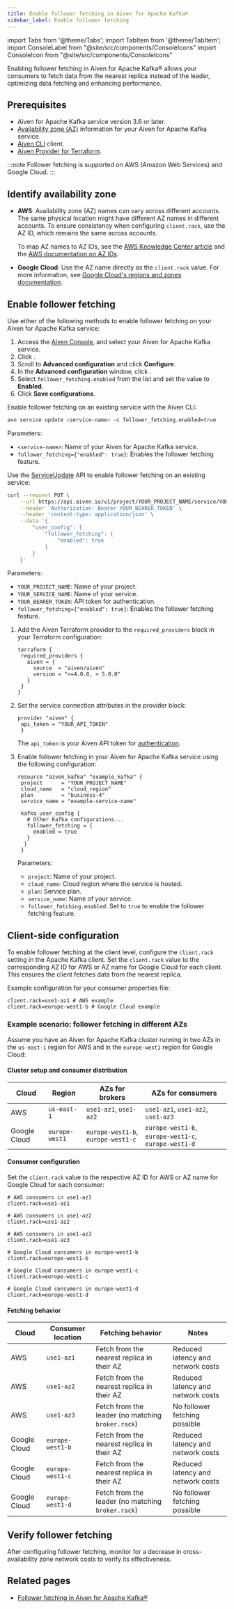 ```yaml
---
title: Enable follower fetching in Aiven for Apache Kafka®
sidebar_label: Enable follower fetching
---
```


import Tabs from '@theme/Tabs';
import TabItem from '@theme/TabItem';
import ConsoleLabel from "@site/src/components/ConsoleIcons"
import ConsoleIcon from "@site/src/components/ConsoleIcons"

Enabling follower fetching in Aiven for Apache Kafka® allows your consumers to fetch data from the nearest replica instead of the leader, optimizing data fetching and enhancing performance.

## Prerequisites

- Aiven for Apache Kafka service version 3.6 or later.
- [Availability zone (AZ)](#identify-availability-zone) information for your
  Aiven for Apache Kafka service.
- [Aiven CLI](/docs/tools/cli) client.
- [Aiven Provider for Terraform](https://registry.terraform.io/providers/aiven/aiven/latest/docs).

:::note
Follower fetching is supported on AWS (Amazon Web Services) and Google Cloud.
:::

## Identify availability zone

- **AWS**: Availability zone (AZ) names can vary across different accounts.
  The same physical location might have different AZ names in different accounts. To
  ensure consistency when configuring `client.rack`, use the AZ ID, which remains the same
  across accounts.

  To map AZ names to AZ IDs, see the
  [AWS Knowledge Center article](https://repost.aws/knowledge-center/vpc-map-cross-account-availability-zones)
  and the [AWS documentation on AZ IDs](https://docs.aws.amazon.com/ram/latest/userguide/working-with-az-ids.html).

- **Google Cloud**: Use the AZ name directly as the `client.rack` value.
  For more information, see [Google Cloud's regions and zones documentation](https://cloud.google.com/compute/docs/regions-zones/).

## Enable follower fetching

Use either of the following methods to enable follower fetching on your
Aiven for Apache Kafka service:

<Tabs groupId="config-methods">
<TabItem value="console" label="Console" default>

1. Access the [Aiven Console](https://console.aiven.io), and select your
   Aiven for Apache Kafka service.
1. Click <ConsoleLabel name="service settings"/>.
1. Scroll to **Advanced configuration** and click **Configure**.
1. In the **Advanced configuration** window, click <ConsoleIcon name="Plus Circle"/>.
1. Select `follower_fetching.enabled` from the list and set the value to **Enabled**.
1. Click **Save configurations**.

</TabItem>
<TabItem value="cli" label="CLI">

Enable follower fetching on an existing service with the Aiven CLI:

```bash
avn service update <service-name> -c follower_fetching.enabled=true
```

Parameters:

- `<service-name>`: Name of your Aiven for Apache Kafka service.
- `follower_fetching={"enabled": true}`: Enables the follower fetching feature.

</TabItem>
<TabItem value="api" label="API">

Use the [ServiceUpdate](https://api.aiven.io/doc/#tag/Service/operation/ServiceUpdate)
API to enable follower fetching on an existing service:

```bash
curl --request PUT \
    --url https://api.aiven.io/v1/project/YOUR_PROJECT_NAME/service/YOUR_SERVICE_NAME \
    --header 'Authorization: Bearer YOUR_BEARER_TOKEN' \
    --header 'content-type: application/json' \
    --data '{
        "user_config": {
            "follower_fetching": {
                "enabled": true
            }
        }
    }'
```

Parameters:

- `YOUR_PROJECT_NAME`: Name of your project.
- `YOUR_SERVICE_NAME`: Name of your service.
- `YOUR_BEARER_TOKEN`: API token for authentication.
- `follower_fetching={"enabled": true}`: Enables the follower fetching feature.

</TabItem>
<TabItem value="terraform" label="Terraform">

1. Add the Aiven Terraform provider to the `required_providers` block in your Terraform
   configuration:

   ```hcl
   terraform {
    required_providers {
      aiven = {
        source  = "aiven/aiven"
        version = ">=4.0.0, < 5.0.0"
      }
    }
   }
   ```

1. Set the service connection attributes in the provider block:

   ```hcl
   provider "aiven" {
    api_token = "YOUR_API_TOKEN"
    }
   ```

   The `api_token` is your Aiven API token for [authentication](/docs/platform/howto/create_authentication_token).

1. Enable follower fetching in your Aiven for Apache Kafka service using the
   following configuration:

   ```hcl
   resource "aiven_kafka" "example_kafka" {
    project      = "YOUR_PROJECT_NAME"
    cloud_name   = "cloud_region"
    plan         = "business-4"
    service_name = "example-service-name"

    kafka_user_config {
      # Other Kafka configurations...
      follower_fetching = {
        enabled = true
      }
     }
    }
   ```

   Parameters:

   - `project`: Name of your project.
   - `cloud_name`: Cloud region where the service is hosted.
   - `plan`: Service plan.
   - `service_name`: Name of your service.
   - `follower_fetching.enabled`: Set to `true` to enable the follower fetching feature.

</TabItem>
</Tabs>

## Client-side configuration

To enable follower fetching at the client level, configure the `client.rack` setting
in the Apache Kafka client. Set the `client.rack` value to the corresponding AZ ID for
AWS or AZ name for Google Cloud for each client. This ensures the client fetches data from the
nearest replica.

Example configuration for your consumer properties file:

```plaintext
client.rack=use1-az1 # AWS example
client.rack=europe-west1-b # Google Cloud example
```

### Example scenario: follower fetching in different AZs

Assume you have an Aiven for Apache Kafka cluster running in two AZs in the `us-east-1`
region for AWS and in the `europe-west1` region for Google Cloud:

#### Cluster setup and consumer distribution

| Cloud | Region         | AZs for brokers               | AZs for consumers                             |
|-------|----------------|-------------------------------|-----------------------------------------------|
| AWS   | `us-east-1`    | `use1-az1`, `use1-az2`        | `use1-az1`, `use1-az2`, `use1-az3`            |
| Google Cloud   | `europe-west1` | `europe-west1-b`, `europe-west1-c` | `europe-west1-b`, `europe-west1-c`, `europe-west1-d` |

#### Consumer configuration

Set the `client.rack` value to the respective AZ ID for AWS or AZ name for Google Cloud for each consumer:

```plaintext
# AWS consumers in use1-az1
client.rack=use1-az1

# AWS consumers in use1-az2
client.rack=use1-az2

# AWS consumers in use1-az3
client.rack=use1-az3

# Google Cloud consumers in europe-west1-b
client.rack=europe-west1-b

# Google Cloud consumers in europe-west1-c
client.rack=europe-west1-c

# Google Cloud consumers in europe-west1-d
client.rack=europe-west1-d
```

#### Fetching behavior

| Cloud | Consumer location | Fetching behavior                                      | Notes                                       |
|-------|-------------------|--------------------------------------------------------|------------------------------------------------|
| AWS   | `use1-az1`        | Fetch from the nearest replica in their AZ             | Reduced latency and network costs              |
| AWS   | `use1-az2`        | Fetch from the nearest replica in their AZ             | Reduced latency and network costs              |
| AWS   | `use1-az3`        | Fetch from the leader (no matching `broker.rack`)      | No follower fetching possible                  |
| Google Cloud   | `europe-west1-b`  | Fetch from the nearest replica in their AZ             | Reduced latency and network costs              |
| Google Cloud   | `europe-west1-c`  | Fetch from the nearest replica in their AZ             | Reduced latency and network costs              |
| Google Cloud   | `europe-west1-d`  | Fetch from the leader (no matching `broker.rack`)      | No follower fetching possible                  |

## Verify follower fetching

After configuring follower fetching, monitor for a decrease in cross-availability zone
network costs to verify its effectiveness.

## Related pages

- [Follower fetching in Aiven for Apache Kafka®](/docs/products/kafka/concepts/follower-fetching)
